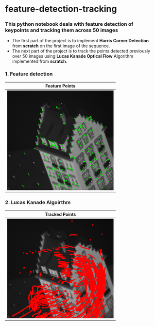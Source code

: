 # feature-detection-tracking
### This python notebook deals with feature detection of keypoints and tracking them across 50 images

* The first part of the project is to implement **Harris Corner Detection** from **scratch** on the first image of the sequence.  
* The next part of the project is to track the points detected previously over 50 images using **Lucas Kanade Optical Flow** Algorithm implemented from **scratch**.


### 1. Feature detection 

Feature Points             |  
:-------------------------:|
<img src="Keypoints.png" width="350" alt="Alt text" title="">  |  

### 2. Lucas Kanade Algoirthm
Tracked Points            | 
:-------------------------:|
<img src="Tracked_points.png" width="350" alt="Alt text" title=""> |